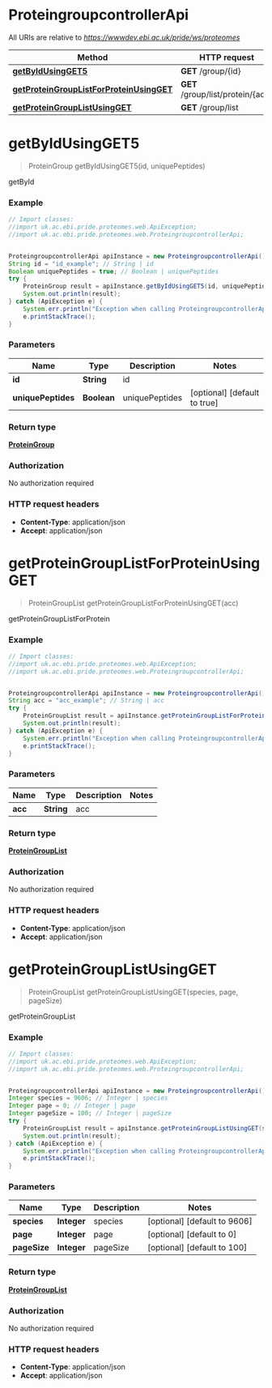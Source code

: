 # ProteingroupcontrollerApi

All URIs are relative to *https://wwwdev.ebi.ac.uk/pride/ws/proteomes*

Method | HTTP request | Description
------------- | ------------- | -------------
[**getByIdUsingGET5**](ProteingroupcontrollerApi.md#getByIdUsingGET5) | **GET** /group/{id} | getById
[**getProteinGroupListForProteinUsingGET**](ProteingroupcontrollerApi.md#getProteinGroupListForProteinUsingGET) | **GET** /group/list/protein/{acc} | getProteinGroupListForProtein
[**getProteinGroupListUsingGET**](ProteingroupcontrollerApi.md#getProteinGroupListUsingGET) | **GET** /group/list | getProteinGroupList


<a name="getByIdUsingGET5"></a>
# **getByIdUsingGET5**
> ProteinGroup getByIdUsingGET5(id, uniquePeptides)

getById

### Example
```java
// Import classes:
//import uk.ac.ebi.pride.proteomes.web.ApiException;
//import uk.ac.ebi.pride.proteomes.web.ProteingroupcontrollerApi;


ProteingroupcontrollerApi apiInstance = new ProteingroupcontrollerApi();
String id = "id_example"; // String | id
Boolean uniquePeptides = true; // Boolean | uniquePeptides
try {
    ProteinGroup result = apiInstance.getByIdUsingGET5(id, uniquePeptides);
    System.out.println(result);
} catch (ApiException e) {
    System.err.println("Exception when calling ProteingroupcontrollerApi#getByIdUsingGET5");
    e.printStackTrace();
}
```

### Parameters

Name | Type | Description  | Notes
------------- | ------------- | ------------- | -------------
 **id** | **String**| id |
 **uniquePeptides** | **Boolean**| uniquePeptides | [optional] [default to true]

### Return type

[**ProteinGroup**](ProteinGroup.md)

### Authorization

No authorization required

### HTTP request headers

 - **Content-Type**: application/json
 - **Accept**: application/json

<a name="getProteinGroupListForProteinUsingGET"></a>
# **getProteinGroupListForProteinUsingGET**
> ProteinGroupList getProteinGroupListForProteinUsingGET(acc)

getProteinGroupListForProtein

### Example
```java
// Import classes:
//import uk.ac.ebi.pride.proteomes.web.ApiException;
//import uk.ac.ebi.pride.proteomes.web.ProteingroupcontrollerApi;


ProteingroupcontrollerApi apiInstance = new ProteingroupcontrollerApi();
String acc = "acc_example"; // String | acc
try {
    ProteinGroupList result = apiInstance.getProteinGroupListForProteinUsingGET(acc);
    System.out.println(result);
} catch (ApiException e) {
    System.err.println("Exception when calling ProteingroupcontrollerApi#getProteinGroupListForProteinUsingGET");
    e.printStackTrace();
}
```

### Parameters

Name | Type | Description  | Notes
------------- | ------------- | ------------- | -------------
 **acc** | **String**| acc |

### Return type

[**ProteinGroupList**](ProteinGroupList.md)

### Authorization

No authorization required

### HTTP request headers

 - **Content-Type**: application/json
 - **Accept**: application/json

<a name="getProteinGroupListUsingGET"></a>
# **getProteinGroupListUsingGET**
> ProteinGroupList getProteinGroupListUsingGET(species, page, pageSize)

getProteinGroupList

### Example
```java
// Import classes:
//import uk.ac.ebi.pride.proteomes.web.ApiException;
//import uk.ac.ebi.pride.proteomes.web.ProteingroupcontrollerApi;


ProteingroupcontrollerApi apiInstance = new ProteingroupcontrollerApi();
Integer species = 9606; // Integer | species
Integer page = 0; // Integer | page
Integer pageSize = 100; // Integer | pageSize
try {
    ProteinGroupList result = apiInstance.getProteinGroupListUsingGET(species, page, pageSize);
    System.out.println(result);
} catch (ApiException e) {
    System.err.println("Exception when calling ProteingroupcontrollerApi#getProteinGroupListUsingGET");
    e.printStackTrace();
}
```

### Parameters

Name | Type | Description  | Notes
------------- | ------------- | ------------- | -------------
 **species** | **Integer**| species | [optional] [default to 9606]
 **page** | **Integer**| page | [optional] [default to 0]
 **pageSize** | **Integer**| pageSize | [optional] [default to 100]

### Return type

[**ProteinGroupList**](ProteinGroupList.md)

### Authorization

No authorization required

### HTTP request headers

 - **Content-Type**: application/json
 - **Accept**: application/json


